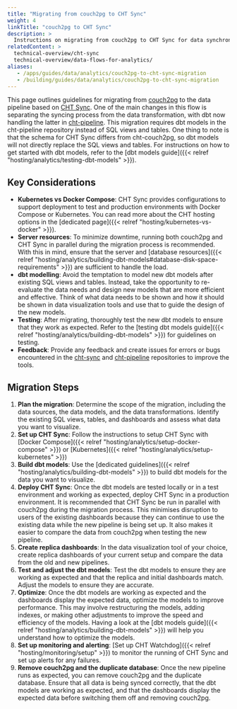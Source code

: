 ```yaml
---
title: "Migrating from couch2pg to CHT Sync"
weight: 4
linkTitle: "couch2pg to CHT Sync"
description: >
  Instructions on migrating from couch2pg to CHT Sync for data synchronization and analytics
relatedContent: >
  technical-overview/cht-sync
  technical-overview/data-flows-for-analytics/
aliases:
   - /apps/guides/data/analytics/couch2pg-to-cht-sync-migration
   - /building/guides/data/analytics/couch2pg-to-cht-sync-migration
---
```


This page outlines guidelines for migrating from [couch2pg](https://github.com/medic/cht-couch2pg) to the data pipeline based on [CHT Sync](https://github.com/medic/cht-sync). One of the main changes in this flow is separating the syncing process from the data transformation, with dbt now handling the latter in [cht-pipeline](https://github.com/medic/cht-pipeline/). This migration requires dbt models in the cht-pipeline repository instead of SQL views and tables. One thing to note is that the schema for CHT Sync differs from cht-couch2pg, so dbt models will not directly replace the SQL views and tables. For instructions on how to get started with dbt models, refer to the [dbt models guide]({{< relref "hosting/analytics/testing-dbt-models" >}}).

## Key Considerations
- **Kubernetes vs Docker Compose**: CHT Sync provides configurations to support deployment to test and production environments with Docker Compose or Kubernetes. You can read more about the CHT hosting options in the [dedicated page]({{< relref "hosting/kubernetes-vs-docker" >}}). 
- **Server resources**: To minimize downtime, running both couch2pg and CHT Sync in parallel during the migration process is recommended. With this in mind, ensure that the server and [database resources]({{< relref "hosting/analytics/building-dbt-models#database-disk-space-requirements" >}}) are sufficient to handle the load.
- **dbt modelling**: Avoid the temptation to model new dbt models after existing SQL views and tables. Instead, take the opportunity to re-evaluate the data needs and design new models that are more efficient and effective. Think of what data needs to be shown and how it should be shown in data visualization tools and use that to guide the design of the new models.
- **Testing**: After migrating, thoroughly test the new dbt models to ensure that they work as expected. Refer to the [testing dbt models guide]({{< relref "hosting/analytics/building-dbt-models" >}}) for guidelines on testing.
- **Feedback**: Provide any feedback and create issues for errors or bugs encountered in the [cht-sync](https://github.com/medic/cht-sync) and [cht-pipeline](https://github.com/medic/cht-pipeline/) repositories to improve the tools.

## Migration Steps
1. **Plan the migration**: Determine the scope of the migration, including the data sources, the data models, and the data transformations. Identify the existing SQL views, tables, and dashboards and assess what data you want to visualize. 
1. **Set up CHT Sync**: Follow the instructions to setup CHT Sync with [Docker Compose]({{< relref "hosting/analytics/setup-docker-compose" >}}) or [Kubernetes]({{< relref "hosting/analytics/setup-kubernetes" >}})
1. **Build dbt models**:  Use the [dedicated guidelines]({{< relref "hosting/analytics/building-dbt-models" >}}) to build dbt models for the data you want to visualize.
1. **Deploy CHT Sync**: Once the dbt models are tested locally or in a test environment and working as expected, deploy CHT Sync in a production environment. It is recommended that CHT Sync be run in parallel with couch2pg during the migration process. This minimises disruption to users of the existing dashboards because they can continue to use the existing data while the new pipeline is being set up. It also makes it easier to compare the data from couch2pg when testing the new pipeline.
1. **Create replica dashboards**: In the data visualization tool of your choice, create replica dashboards of your current setup and compare the data from the old and new pipelines.
1. **Test and adjust the dbt models**: Test the dbt models to ensure they are working as expected and that the replica and initial dashboards match. Adjust the models to ensure they are accurate.
1. **Optimize**: Once the dbt models are working as expected and the dashboards display the expected data, optimize the models to improve performance. This may involve restructuring the models, adding indexes, or making other adjustments to improve the speed and efficiency of the models. Having a look at the [dbt models guide]({{< relref "hosting/analytics/building-dbt-models" >}}) will help you understand how to optimize the models.
1. **Set up monitoring and alerting**: [Set up CHT Watchdog]({{< relref "hosting/monitoring/setup" >}}) to monitor the running of CHT Sync and set up alerts for any failures.
1. **Remove couch2pg and the duplicate database**: Once the new pipeline runs as expected, you can remove couch2pg and the duplicate database. Ensure that all data is being synced correctly, that the dbt models are working as expected, and that the dashboards display the expected data before switching them off and removing couch2pg.
